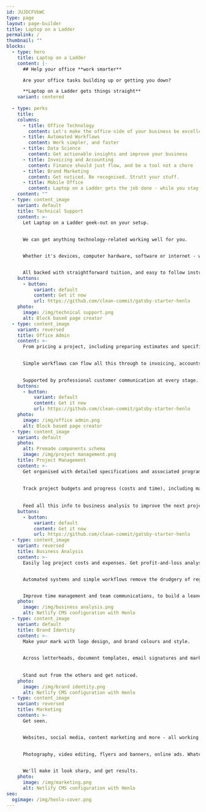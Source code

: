```yaml
---
id: JUJDCFVbWC
type: page
layout: page-builder
title: Laptop on a Ladder
permalink: /
thumbnail: ""
blocks:
  - type: hero
    title: Laptop on a Ladder
    content: |-
      ## Help your office **work smarter**

      Are your office tasks building up or getting you down?

      **Laptop on a Ladder gets things straight**
    variant: centered
    
  - type: perks
    title: 
    columns:
      - title: Office Technology
        content: Let's make the office-side of your business be excellent
      - title: Automated Workflows
        content: Work simpler, and faster
      - title: Data Science
        content: Get actionable insights and improve your business
      - title: Invoicing and Accounting
        content: Finance should just flow, and be a tool not a chore
      - title: Brand Marketing
        content: Get noticed. Be recognised. Strutt your stuff.
      - title: Mobile Office
        content: Laptop on a Ladder gets the job done - while you stay focussed on what you do best
    content: ""
  - type: content_image
    variant: default
    title: Technical Support
    content: >-
      Let Laptop on a Ladder geek-out on your setup. 
      
      
      We can get anything technology-related working well for you.


      Whether it's devices, computer hardware, software or internet - we'll get things installed and configured, and working hard for your business.


      All backed with straightforward tuition, and easy to follow instructions, to enable your understanding.
    buttons:
      - button:
          variant: default
          content: Get it now
          url: https://github.com/clean-commit/gatsby-starter-henlo
    photo:
      image: /img/technical support.png
      alt: Block based page creator
  - type: content_image
    variant: reversed
    title: Office Admin
    content: >-
      From pricing a project, including preparing estimates and specifications, to customer quotations and playment plans. 
    

      Simple workflows can flow all this through to invoicing, accounts and credit control - as well as to project management. 
      

      Supported by professional customer communication at every stage.
    buttons:
      - button:
          variant: default
          content: Get it now
          url: https://github.com/clean-commit/gatsby-starter-henlo
    photo:
      image: /img/office admin.png
      alt: Block based page creator
  - type: content_image
    variant: default
    photo:
      alt: Premade components schema
      image: /img/project management.png
    title: Project Management
    content: >-
      Get organised with detailed specifications and associated programmes of works. 
      
      
      Track project budgets and progress (costs and time), including managing extras and variations. 
      
      
      Feed all this info to business analysis to improve the next project and refine your business. 
    buttons:
      - button:
          variant: default
          content: Get it now
          url: https://github.com/clean-commit/gatsby-starter-henlo
  - type: content_image
    variant: reversed
    title: Business Analysis
    content: >-
      Easily log project costs and expenses. Get profit-and-loss analysis on a project-by-project basis (or over time).


      Automated systems and simple workflows remove the drudgery of regular tasks.


      Improve time management and team communications, to build a leaner business.
    photo:
      image: /img/business analysis.png
      alt: Netlify CMS configuration with Henlo
  - type: content_image
    variant: default
    title: Brand Identity
    content: >-
      Make your mark with logo design, and brand colours and style. 
      

      Across letterheads, document templates, email signatures and marketing.
      
      
      Stand out from the others and get noticed.
    photo:
      image: /img/brand identity.png
      alt: Netlify CMS configuration with Henlo
  - type: content_image
    variant: reversed
    title: Marketing
    content: >-
      Get seen.


      Websites, social media, content marketing and more - all working together to tell your ideal story to your ideal audience.
      

      Photography, video editing, flyers and banners, online ads. Whatever it takes to drive your business forward.
      

      We'll make it look sharp, and get results.
    photo:
      image: /img/marketing.png
      alt: Netlify CMS configuration with Henlo
seo:
  ogimage: /img/henlo-cover.png
---
```

